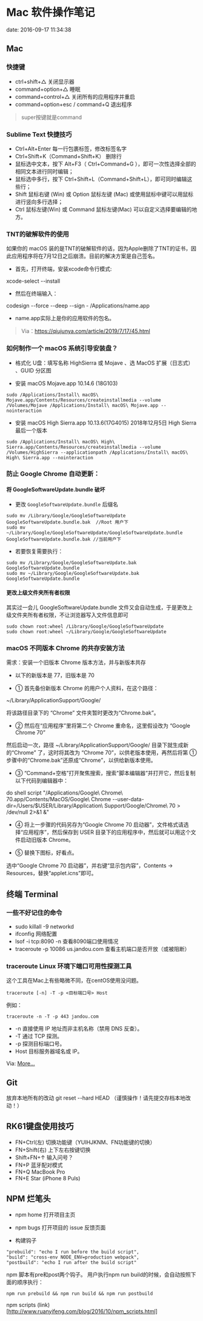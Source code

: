 # Mac 软件操作笔记

date: 2016-09-17 11:34:38

## Mac

### 快捷键

- ctrl+shift+△  关闭显示器
- command+option+△  睡眠
- command+control+△ 关闭所有的应用程序并重启
- command+option+esc / command+Q 退出程序

> super按键就是command

### Sublime Text 快捷技巧

- Ctrl+Alt+Enter 每一行包裹标签，修改标签名字 
- Ctrl+Shift+K（Command+Shift+K）  删除行
- 鼠标选中文本，按下 Alt+F3（ Ctrl+Command+G ），即可一次性选择全部的相同文本进行同时编辑；
- 鼠标选中多行，按下 Ctrl+Shift+L（Command+Shift+L），即可同时编辑这些行；
- Shift 鼠标右键 (Win) 或 Option 鼠标左键 (Mac) 或使用鼠标中键可以用鼠标进行竖向多行选择；
- Ctrl 鼠标左键(Win) 或 Command 鼠标左键(Mac) 可以自定义选择要编辑的地方。

### TNT的破解软件的使用

如果你的 macOS 装的是TNT的破解软件的话，因为Apple删除了TNT的证书，因此应用程序将在7月12日之后崩溃。目前的解决方案是自己签名。

- 首先，打开终端，安装xcode命令行模式:

xcode-select --install

- 然后在终端输入：

codesign --force --deep --sign - /Applications/name.app

* name.app实际上是你的应用软件的包名。

> Via：https://qiujunya.com/article/2019/7/17/45.html

### 如何制作一个 macOS 系统引导安装盘？

- 格式化 U盘：填写名称 HighSierra 或 Mojave  、选 MacOS 扩展（日志式） 、GUID 分区图

- 安装 macOS Mojave.app  10.14.6 (18G103)

```
sudo /Applications/Install\ macOS\ Mojave.app/Contents/Resources/createinstallmedia --volume /Volumes/Mojave /Applications/Install\ macOS\ Mojave.app --nointeraction
```

- 安装 macOS High Sierra.app   10.13.6(17G4015)   2018年12月5日  High Sierra最后一个版本

```
sudo /Applications/Install\ macOS\ High\ Sierra.app/Contents/Resources/createinstallmedia --volume /Volumes/HighSierra --applicationpath /Applications/Install\ macOS\ High\ Sierra.app --nointeraction
```

### 防止 Google Chrome 自动更新：

#### 将 GoogleSoftwareUpdate.bundle 破坏

- 更改 `GoogleSoftwareUpdate.bundle` 后缀名

```
sudo mv /Library/Google/GoogleSoftwareUpdate GoogleSoftwareUpdate.bundle.bak  //Root 用户下
sudo mv ~/Library/Google/GoogleSoftwareUpdate/GoogleSoftwareUpdate.bundle  GoogleSoftwareUpdate.bundle.bak //当前用户下
```

- 若要恢复需要执行：
```
sudo mv /Library/Google/GoogleSoftwareUpdate.bak GoogleSoftwareUpdate.bundle
sudo mv ~/Library/Google/GoogleSoftwareUpdate.bak GoogleSoftwareUpdate.bundle
```

#### 更改上级文件夹所有者权限

其实过一会儿 GoogleSoftwareUpdate.bundle 文件又会自动生成，于是更改上级文件夹所有者权限，不让浏览器写入文件信息即可 

```
sudo chown root:wheel /Library/Google/GoogleSoftwareUpdate
sudo chown root:wheel ~/Library/Google/GoogleSoftwareUpdate
```

### macOS 不同版本 Chrome 的共存安装方法

需求：安装一个旧版本 Chrome 版本方法，并与新版本共存

* 以下的新版本是 77，旧版本是 70

- ① 首先备份新版本 Chrome 的用户个人资料，在这个路径：

~/Library/ApplicationSupport/Google/  

将该路径目录下的 “Chrome” 文件夹暂时更改为“Chrome.bak”。

- ② 然后在“应用程序”里将第二个 Chrome 重命名，这里假设改为 “Google Chrome 70”

然后启动一次，路径 ~/Library/ApplicationSupport/Google/ 目录下就生成新的“Chrome” 了，这时将其改为 “Chrome 70”，以供老版本使用，再然后将第 ① 步骤中的“Chrome.bak”还原成“Chrome”，以供给新版本使用。

- ③ “Command+空格”打开聚焦搜索，搜索"脚本编辑器”并打开它，然后复制以下代码到编辑器中：

do shell script "/Applications/Google\\ Chrome\\ 70.app/Contents/MacOS/Google\\ Chrome --user-data-dir=/Users/$USER/Library/Application\\ Support/Google/Chrome\\ 70 > /dev/null 2>&1 &"

- ④ 将上一步骤的代码另存为“Google Chrome 70 启动器”，文件格式请选择“应用程序”，然后保存到 USER 目录下的应用程序中，然后就可以用这个文件启动旧版本 Chrome。

- ⑤ 替换下图标，好看点。

选中“Google Chrome 70 启动器”，并右键“显示包内容”，Contents → Resources，替换“applet.icns”即可。

## 终端 Terminal
### 一些不好记住的命令
- sudo killall -9  networkd
- ifconfig  网络配置
- lsof -i tcp:8090 -n  查看8090端口使用情况
- traceroute -p 10086 us.jandou.com  查看主机端口是否开放（或被阻断）

###  traceroute  Linux 环境下端口可用性探测工具

这个工具在Mac上有些略微不同，在centOS使用没问题。

`traceroute [-n] -T -p <目标端口号> Host`

例如：

`traceroute -n -T -p 443 jandou.com`

- -n 直接使用 IP 地址而非主机名称（禁用 DNS 反查）。
- -T 通过 TCP 探测。
- -p 探测目标端口号。
-  Host 目标服务器域名或 IP。

Via: [More...](https://www.alibabacloud.com/help/zh/faq-detail/40572.htm) 
## Git 

 放弃本地所有的改动  git reset --hard HEAD  （谨慎操作！请先提交存档本地改动！）

##  RK61键盘使用技巧

- FN+Ctrl(左)  切换功能键（YUIHJKNM、FN功能键的切换）
- FN+Shift(右)  上下左右按键切换
- Shift+FN+↑ 输入问号？
- FN+P 蓝牙配对模式
- FN+Q MacBook Pro
- FN+E Star (iPhone 8 Puls)


##  NPM 烂笔头

- npm home 打开项目主页
- npm bugs 打开项目的 issue 反馈页面

- 构建钩子
```
"prebuild": "echo I run before the build script",
"build": "cross-env NODE_ENV=production webpack",
"postbuild": "echo I run after the build script"
```
npm 脚本有pre和post两个钩子。
用户执行npm run build的时候，会自动按照下面的顺序执行：

```
npm run prebuild && npm run build && npm run postbuild
```

npm scripts  (link)[http://www.ruanyifeng.com/blog/2016/10/npm_scripts.html]